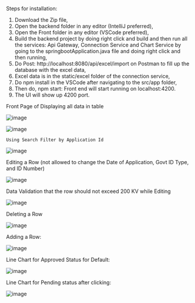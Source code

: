 Steps for installation:

1. Download the Zip file,
2. Open the backend folder in any editor (IntelliJ preferred),
3. Open the Front folder in any editor (VSCode preferred),
4. Build the backend project by doing right click and build and then run all the services: Api Gateway, Connection Service and Chart Service by going to the springbootApplication.java file and doing right click and then running,
5. Do Post: http://localhost:8080/api/excel/import on Postman to fill up the database with the excel data,
6. Excel data is in the static/excel folder of the connection service,
7. Do npm install in the VSCode after navigating to the src/app folder,
8. Then do, npm start: Front end will start running on localhost:4200.
9. The UI will show up 4200 port.






Front Page of Displaying all data in table
    
![image](https://github.com/vardhan3236/electricity_frontend/assets/126255853/dd5f76b8-1724-49ca-8272-53cc2349c3de)

![image](https://github.com/vardhan3236/electricity_frontend/assets/126255853/1a295c85-326f-4a7f-a2a6-0655175f42eb)

    Using Search Filter by Application Id

 ![image](https://github.com/vardhan3236/electricity_frontend/assets/126255853/978317f3-4b92-47ab-a127-dedc8244bdf0)

Editing a Row (not allowed to change the Date of Application, Govt ID Type, and ID Number)
 
![image](https://github.com/vardhan3236/electricity_frontend/assets/126255853/84e0a29b-7c48-4ab9-967e-6d984489179e)

Data Validation that the row should not exceed 200 KV while Editing 
 
![image](https://github.com/vardhan3236/electricity_frontend/assets/126255853/81a3e4b4-c31f-4fa6-85cd-da00e3ae78cb)

Deleting a Row

 ![image](https://github.com/vardhan3236/electricity_frontend/assets/126255853/2ae41ae0-ae19-432e-b6e4-3a0397fdfe9d)


Adding a Row:

 ![image](https://github.com/vardhan3236/electricity_frontend/assets/126255853/5f8ccb2e-cee2-4c81-af85-b9a4b8f00796)


Line Chart for Approved Status for Default:
 
![image](https://github.com/vardhan3236/electricity_frontend/assets/126255853/52e83f0c-b47e-493f-a425-dd3c79f5e0e7)

Line Chart for Pending status after clicking:
 
![image](https://github.com/vardhan3236/electricity_frontend/assets/126255853/e89af687-beb7-479e-9863-809977957221)
